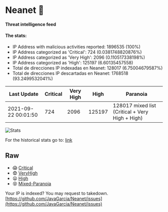 # Neanet :hocho:
#### Threat intelligence feed
#### The stats:

- IP Address with malicious activities reported: 1896535 (100%)
- IP Address categorized as 'Critical':  724 (0.0381748820876%)
- IP Address categorized as 'Very High':  2096 (0.110517338198%)
- IP Address categorized as 'High':  125197 (6.60135457558)
- Total de direcciones IP indexadas en Neanet:  128017 (6.75004679587%)
- Total de direcciones IP descartadas en Neanet:  1768518 (93.2499532041%)

| Last Update | Critical | Very High | High | Paranoia |
| --- | --- | --- | --- | --- |
| 2021-09-22 00:01:50 | 724 | 2096 | 125197 | 128017 mixed list (Critical + Very High + High)|

![Stats](https://docs.google.com/spreadsheets/d/e/2PACX-1vSnaNMIXVabIpDJjufMlzH7poXnshF3mgd8Is1g9ytUEzVsP5my4Trn8f-xkoLLQ38xpL3HtmUexLo6/pubchart?oid=501124687&format=image)

For the historical stats go to: [link](/stats.csv)
## Raw
- :scream: [Critical](https://raw.githubusercontent.com/JavaGarcia/Neanet/master/blacklists/neanet_critical.txt)
- :fearful: [VeryHigh](https://raw.githubusercontent.com/JavaGarcia/Neanet/master/blacklists/neanet_veryHigh.txtt)
- :frowning: [High](https://raw.githubusercontent.com/JavaGarcia/Neanet/master/blacklists/neanet_high.txt)
- :dizzy_face: [Mixed-Paranoia](https://raw.githubusercontent.com/JavaGarcia/Neanet/master/blacklists/neanet_all.txt)


Your IP is indexed? You may request to takedown. [https://github.com/JavaGarcia/Neanet/issues](https://github.com/JavaGarcia/Neanet/issues)






































































































































































































































































































































































































































































































































































































































































































































































































































































































































































































































































































































































































































































































































































































































































































































































































































































































































































































































































































































































































































































































































































































































































































































































































































































































































































































































































































































































































































































































































































































































































































































































































































































































































































































































































































































































































































































































































































































































































































































































































































































































































































































































































































































































































































































































































































































































































































































































































































































































































































































































































































































































































































































































































































































































































































































































































































































































































































































































































































































































































































































































































































































































































































































































































































































































































































































































































































































































































































































































































































































































































































































































































































































































































































































































































































































































































































































































































































































































































































































































































































































































































































































































































































































































































































































































































































































































































































































































































































































































































































































































































































































